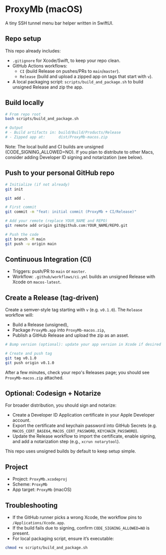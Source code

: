 # ProxyMb (macOS)

A tiny SSH tunnel menu bar helper written in SwiftUI.

## Repo setup

This repo already includes:
- `.gitignore` for Xcode/Swift, to keep your repo clean.
- GitHub Actions workflows:
  - `CI` (build Release on pushes/PRs to `main`/`master`).
  - `Release` (build and upload a zipped app on tags that start with `v`).
- A local packaging script: `scripts/build_and_package.sh` to build unsigned Release and zip the app.

## Build locally

```bash
# From repo root
bash scripts/build_and_package.sh

# Output
# - Build artifacts in: build/Build/Products/Release
# - Zipped app at:      dist/ProxyMb-macos.zip
```

Note: The local build and CI builds are unsigned (CODE_SIGNING_ALLOWED=NO). If you plan to distribute to other Macs, consider adding Developer ID signing and notarization (see below).

## Push to your personal GitHub repo

```bash
# Initialize (if not already)
git init

git add .

# First commit
git commit -m "feat: initial commit (ProxyMb + CI/Release)"

# Add your remote (replace YOUR_NAME and REPO)
git remote add origin git@github.com:YOUR_NAME/REPO.git

# Push the code
git branch -M main
git push -u origin main
```

## Continuous Integration (CI)
- Triggers: push/PR to `main` or `master`.
- Workflow: `.github/workflows/ci.yml` builds an unsigned Release with Xcode on `macos-latest`.

## Create a Release (tag-driven)
Create a semver-style tag starting with `v` (e.g. `v0.1.0`). The `Release` workflow will:
- Build a Release (unsigned),
- Package `ProxyMb.app` into `ProxyMb-macos.zip`,
- Publish a GitHub Release and upload the zip as an asset.

```bash
# Bump version (optional): update your app version in Xcode if desired

# Create and push tag
git tag v0.1.0
git push origin v0.1.0
```

After a few minutes, check your repo's Releases page; you should see `ProxyMb-macos.zip` attached.

## Optional: Codesign + Notarize
For broader distribution, you should sign and notarize:
- Create a Developer ID Application certificate in your Apple Developer account.
- Export the certificate and keychain password into GitHub Secrets (e.g. `MACOS_CERT_BASE64`, `MACOS_CERT_PASSWORD`, `KEYCHAIN_PASSWORD`).
- Update the Release workflow to import the certificate, enable signing, and add a notarization step (e.g., `xcrun notarytool`).

This repo uses unsigned builds by default to keep setup simple.

## Project
- Project: `ProxyMb.xcodeproj`
- Scheme: `ProxyMb`
- App target: `ProxyMb` (macOS)

## Troubleshooting
- If the GitHub runner picks a wrong Xcode, the workflow pins to `/Applications/Xcode.app`.
- If the build fails due to signing, confirm `CODE_SIGNING_ALLOWED=NO` is present.
- For local packaging script, ensure it’s executable:

```bash
chmod +x scripts/build_and_package.sh
```
